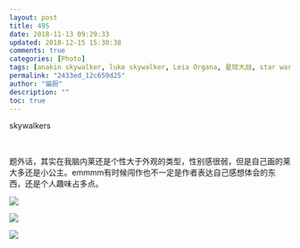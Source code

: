 ```yaml
---
layout: post
title: 495
date: 2018-11-13 09:29:33
updated: 2018-12-15 15:30:38
comments: true
categories: [Photo]
tags: [anakin skywalker, luke skywalker, Leia Organa, 星球大战, star wars]
permalink: "2433ed_12c659d25"
author: "猫厨"
description: ""
toc: true
---
```


<p>skywalkers</p> 
<br /> 
<p>题外话，其实在我脑内莱还是个性大于外观的类型，性别感很弱，但是自己画的莱大多还是小公主。emmmm有时候闯作也不一定是作者表达自己感想体会的东西，还是个人趣味占多点。</p>

![](/img/img_cVZNdzJtQk9JV2N0Ymw3T0JRajB4My80ZmEwQVNUUVRPVWtKRFdRK29TamVtcnJ6MUxYRUhnPT0.jpg)

![](/img/img_cVZNdzJtQk9JV2N0Ymw3T0JRajB4enFXVGN5TzRxSjNmQmhiVlRiVWZXVTU1TFVpM01IdkN3PT0.jpg)

![](/img/img_cVZNdzJtQk9JV2N0Ymw3T0JRajB4N09VSTVGV1d6UUNFV1d2ak1QcG5KM3BwZVA3aFdwUlZnPT0.jpg)
